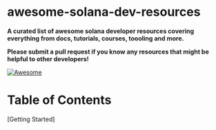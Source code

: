 # awesome-solana-dev-resources

**A curated list of awesome solana developer resources covering everything from docs, tutorials, courses, toooling and more.**
  
**Please submit a pull request if you know any resources that might be helpful to other developers!**

[![Awesome](https://awesome.re/badge.svg)](https://awesome.re)

Table of Contents
=================

[Getting Started]
